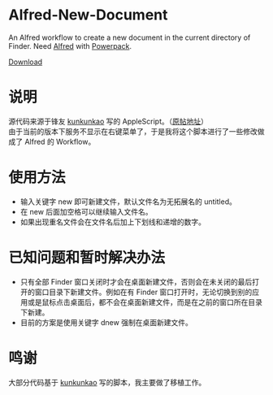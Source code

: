 # Alfred-New-Document
An Alfred workflow to create a new document in the current directory of Finder.  Need [Alfred](https://www.alfredapp.com) with [Powerpack](https://www.alfredapp.com/powerpack/).  

[Download](https://github.com/hguandl/Alfred-New-Document/releases/latest)

# 说明
源代码来源于锋友 [kunkunkao](http://bbs.feng.com/home.php?mod=space&uid=329358) 写的 AppleScript。（[原帖地址](http://bbs.feng.com/read-htm-tid-315552.html)）  
由于当前的版本下服务不显示在右键菜单了，于是我将这个脚本进行了一些修改做成了 Alfred 的 Workflow。

# 使用方法
* 输入关键字 new 即可新建文件，默认文件名为无拓展名的 untitled。
* 在 new 后面加空格可以继续输入文件名。
* 如果出现重名文件会在文件名后加上下划线和递增的数字。

# 已知问题和暂时解决办法
* 只有全部 Finder 窗口关闭时才会在桌面新建文件，否则会在未关闭的最后打开的窗口目录下新建文件。例如在有 Finder 窗口打开时，无论切换到别的应用或是鼠标点击桌面后，都不会在桌面新建文件，而是在之前的窗口所在目录下新建。
* 目前的方案是使用关键字 dnew 强制在桌面新建文件。

# 鸣谢
大部分代码基于 [kunkunkao](http://bbs.feng.com/home.php?mod=space&uid=329358) 写的脚本，我主要做了移植工作。
